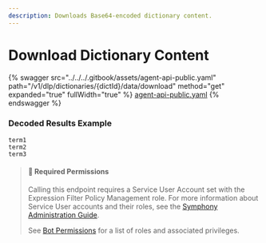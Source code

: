 ```yaml
---
description: Downloads Base64-encoded dictionary content.
---
```


# Download Dictionary Content

{% swagger src="../../../.gitbook/assets/agent-api-public.yaml" path="/v1/dlp/dictionaries/{dictId}/data/download" method="get" expanded="true" fullWidth="true" %}
[agent-api-public.yaml](../../../.gitbook/assets/agent-api-public.yaml)
{% endswagger %}

### Decoded Results Example

`term1`\
`term2`\
`term3`

> #### 🚧 Required Permissions
>
> Calling this endpoint requires a Service User Account set with the Expression Filter Policy Management role. For more information about Service User accounts and their roles, see the [Symphony Administration Guide](https://symphony.direct/).
>
> See [Bot Permissions](https://docs.developers.symphony.com/building-bots-on-symphony/configuration/bot-permissions) for a list of roles and associated privileges.
